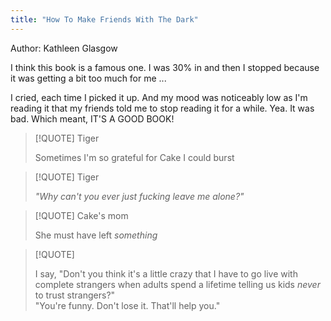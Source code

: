 ```yaml
---
title: "How To Make Friends With The Dark"
---
```


Author: Kathleen Glasgow  

I think this book is a famous one. I was 30% in and then I stopped because it was getting a bit too much for me ...

I cried, each time I picked it up. And my mood was noticeably low as I'm reading it that my friends told me to stop reading it for a while. Yea. It was bad. Which meant, IT'S A GOOD BOOK!  


> [!QUOTE] Tiger
> 
> Sometimes I'm so grateful for Cake I could burst


> [!QUOTE] Tiger
> 
> *"Why can't you ever just fucking leave me alone?"*


> [!QUOTE] Cake's mom
> 
> She must have left *something*



> [!QUOTE] 
> 
> I say, "Don't you think it's a little crazy that I have to go live with complete strangers when adults spend a lifetime telling us kids *never* to trust strangers?"  
> "You're funny. Don't lose it. That'll help you."




